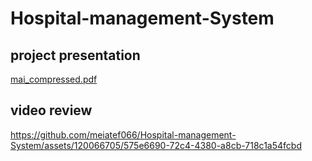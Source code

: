 # Hospital-management-System
## project presentation
[mai_compressed.pdf](https://github.com/meiatef066/Hospital-management-System/files/15367590/mai_compressed.pdf)


## video review 

https://github.com/meiatef066/Hospital-management-System/assets/120066705/575e6690-72c4-4380-a8cb-718c1a54fcbd


